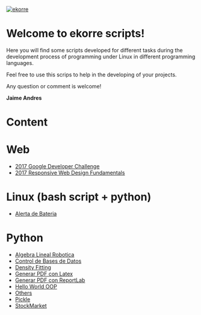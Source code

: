 [![ekorre](http://1.bp.blogspot.com/-67Iwh-wi8CQ/Vaae46eEz0I/AAAAAAAAAoE/Gv59Au9ODLA/s1600/logo.png)](http://www.ekorre.org/)

# [](#header-1)Welcome to ekorre scripts!

Here you will find some scripts developed for different tasks during the development process of programming under Linux in different programming languages.

Feel free to use this scrips to help in the developing of your projects.

Any question or comment is welcome!

**Jaime Andres**

# [](#header-2)Content

# [](#header-3)Web

* [2017 Google Developer Challenge](2017-Google-Developer-Challenge)
* [2017 Responsive Web Design  Fundamentals](2017-Responsive-Web-Design-Fundamentals)

# [](#header-3)Linux (bash script + python)

* [Alerta de Bateria](https://github.com/jaimeandrescatano/ekorre/tree/master/AlertaBateria)

# [](#header-3)Python

* [Algebra Lineal Robotica](https://github.com/jaimeandrescatano/ekorre/tree/master/AlgebraLinealRobotica)
* [Control de Bases de Datos](https://github.com/jaimeandrescatano/ekorre/tree/master/ControlDeBasesDeDatos)
* [Density Fitting](https://github.com/jaimeandrescatano/ekorre/tree/master/DensityFitting)
* [Generar PDF con Latex](https://github.com/jaimeandrescatano/ekorre/tree/master/GenerarPDFconLatex)
* [Generar PDF con ReportLab](https://github.com/jaimeandrescatano/ekorre/tree/master/GenerarPDFconReportLab)
* [Hello World OOP](https://github.com/jaimeandrescatano/ekorre/tree/master/HelloWorld-OOP)
* [Others](https://github.com/jaimeandrescatano/ekorre/tree/master/Others)
* [Pickle](https://github.com/jaimeandrescatano/ekorre/tree/master/Pickle)
* [StockMarket](https://github.com/jaimeandrescatano/ekorre/tree/master/StockMarket)
